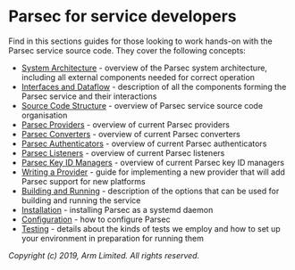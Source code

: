 # Parsec for service developers

Find in this sections guides for those looking to work hands-on with the Parsec service source code.
They cover the following concepts:

- [System Architecture](system_architecture.md) - overview of the Parsec system architecture,
   including all external components needed for correct operation
- [Interfaces and Dataflow](interfaces_and_dataflow.md) - description of all the components forming
   the Parsec service and their interactions
- [Source Code Structure](source_code_structure.md) - overview of Parsec service source code
   organisation
- [Parsec Providers](providers.md) - overview of current Parsec providers
- [Parsec Converters](converters.md) - overview of current Parsec converters
- [Parsec Authenticators](authenticators.md) - overview of current Parsec authenticators
- [Parsec Listeners](listeners.md) - overview of current Parsec listeners
- [Parsec Key ID Managers](key_id_managers.md) - overview of current Parsec key ID managers
- [Writing a Provider](adding_provider.md) - guide for implementing a new provider that will add
   Parsec support for new platforms
- [Building and Running](build_run.md) - description of the options that can be used for building
   and running the service
- [Installation](install_parsec_linux.md) - installing Parsec as a systemd daemon
- [Configuration](configuration.md) - how to configure Parsec
- [Testing](test.md) - details about the kinds of tests we employ and how to set up your environment
   in preparation for running them

*Copyright (c) 2019, Arm Limited. All rights reserved.*
